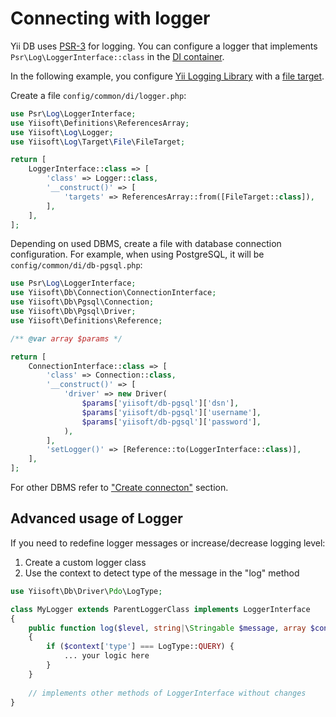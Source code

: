 # Connecting with logger

Yii DB uses [PSR-3](https://www.php-fig.org/psr/psr-3/) for logging.
You can configure a logger that implements `Psr\Log\LoggerInterface::class` in the
[DI container](https://github.com/yiisoft/di).

In the following example, you configure [Yii Logging Library](https://github.com/yiisoft/log) with a
[file target](https://github.com/yiisoft/log-target-file).

Create a file `config/common/di/logger.php`:

```php
use Psr\Log\LoggerInterface;
use Yiisoft\Definitions\ReferencesArray;
use Yiisoft\Log\Logger;
use Yiisoft\Log\Target\File\FileTarget;

return [
    LoggerInterface::class => [
        'class' => Logger::class,
        '__construct()' => [
            'targets' => ReferencesArray::from([FileTarget::class]),
        ],
    ],
];
```

Depending on used DBMS, create a file with database connection configuration. For example, when using PostgreSQL, it
will be `config/common/di/db-pgsql.php`:

```php
use Psr\Log\LoggerInterface;
use Yiisoft\Db\Connection\ConnectionInterface;
use Yiisoft\Db\Pgsql\Connection;
use Yiisoft\Db\Pgsql\Driver;
use Yiisoft\Definitions\Reference;

/** @var array $params */

return [
    ConnectionInterface::class => [
        'class' => Connection::class,
        '__construct()' => [
            'driver' => new Driver(
                $params['yiisoft/db-pgsql']['dsn'],
                $params['yiisoft/db-pgsql']['username'],
                $params['yiisoft/db-pgsql']['password'],
            ),
        ],
        'setLogger()' => [Reference::to(LoggerInterface::class)],        
    ],
];
```

For other DBMS refer to ["Create connecton"](../README.md#create-connection) section.

## Advanced usage of Logger

If you need to redefine logger messages or increase/decrease logging level:

1. Create a custom logger class
2. Use the context to detect type of the message in the "log" method

```php
use Yiisoft\Db\Driver\Pdo\LogType;

class MyLogger extends ParentLoggerClass implements LoggerInterface
{
    public function log($level, string|\Stringable $message, array $context = []): void
    {
        if ($context['type'] === LogType::QUERY) {
            ... your logic here
        }    
    }
    
    // implements other methods of LoggerInterface without changes
}
```
